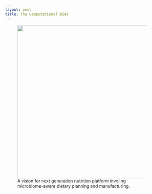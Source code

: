 ```yaml
---
layout: post
title: The Computational Diet
---
```


<figure>
  <img src="{{site.url}}/images/posts/the_computational_diet/The_Computational_Diet.jpg" alt="" width="500" />
  <figcaption>
 A vision for next generation nutrition platform involing microbiome-aware dietary planning and manufacturing.</figcaption>
</figure>
